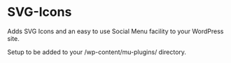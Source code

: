 # SVG-Icons
Adds SVG Icons and an easy to use Social Menu facility to your WordPress site.

Setup to be added to your /wp-content/mu-plugins/ directory.
